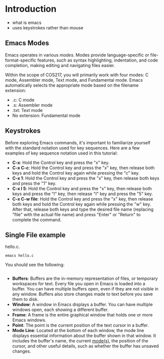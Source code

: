 # Introduction

* what is emacs
* uses keystrokes rather than mouse&#x20;

## Emacs Modes

Emacs operates in various _modes_. Modes provide language-specific or file-format-specific features, such as syntax highlighting, indentation, and code completion, making editing and navigating files easier.&#x20;

Within the scope of COS217, you will primarily work with four modes: C mode, Assembler mode, Text mode, and Fundamental mode. Emacs automatically selects the appropriate mode based on the filename extension:

* .c: C mode
* .s: Assembler mode
* .txt: Text mode
* No extension: Fundamental mode

## Keystrokes&#x20;

Before exploring Emacs commands, it's important to familiarize yourself with the standard notation used for key sequences. Here are a few examples of key sequence notation used in this tutorial:

* **C-x**: Hold the Control key and press the "x" key.
* **C-x C-c**: Hold the Control key and press the "x" key, then release both keys and hold the Control key again while pressing the "c" key.
* **C-x 1**: Hold the Control key and press the "x" key, then release both keys and press the "1" key.
* **C-x l 5**: Hold the Control key and press the "x" key, then release both keys and press the "l" key, then release "I" key and press the "5" key.
* **C-x C-w file**: Hold the Control key and press the "x" key, then release both keys and hold the Control key again while pressing the "w" key. After that, release both keys and type the desired file name (replacing "file" with the actual file name) and press "Enter" or "Return" to complete the command.&#x20;



## Single File example

hello.c.&#x20;

```
emacs hello.c
```

You should see the following:

<figure><img src="../.gitbook/assets/Screenshot 2024-03-14 at 9.18.48 PM.png" alt=""><figcaption></figcaption></figure>

* **Buffers**: Buffers are the in-memory representation of files, or temporary workspaces for text. Every file you open in Emacs is loaded into a buffer. You can have multiple buffers open, even if they are not visible in any window. Buffers also store changes made to text before you save them to disk.
* **Window**: A window in Emacs displays a buffer. You can have multiple windows open, each showing a different buffer.
* **Frame**: A frame is the entire graphical window that holds one or more Emacs windows.
* **Point**: The point is the current position of the text cursor in a buffer.
* **Mode Line**: Located at the bottom of each window, the mode line displays essential information about the buffer shown in that window. It includes the buffer's name, the current [mode(s)](broken-reference), the position of the cursor, and other useful details, such as whether the buffer has unsaved changes.
